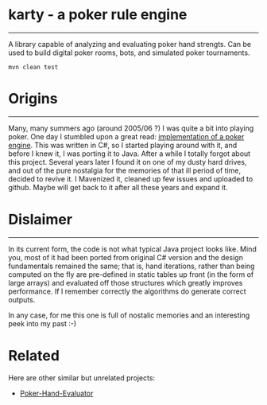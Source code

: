 # karty - a poker rule engine
---------------------
A library capable of analyzing and evaluating poker hand strengts. 
Can be used to build digital poker rooms, bots, and simulated poker 
tournaments.
```
mvn clean test
```

# Origins
---------------------
Many, many summers ago (around 2005/06 ?) I was quite a bit into playing poker. One day I 
stumbled upon a great read: [implementation of a poker engine](https://www.codeproject.com/Articles/12279/Fast-Texas-Holdem-Hand-Evaluation-and-Analysis). 
This was written in C#, so I started playing around with it, and before I knew it, 
I was porting it to Java. After a while I totally forgot about 
this project. Several years later I found it on one of my dusty hard drives, and out 
of the pure nostalgia for the memories of that ill period of time, decided to revive 
it. I Mavenized it, cleaned up few issues and uploaded to github. Maybe will get back 
to it after all these years and expand it.

# Dislaimer
---------------------
In its current form, the code is not what typical Java project looks like. Mind you, 
most of it had been ported from original C# version and the design fundamentals 
remained the same; that is, hand iterations, rather than being computed on the fly 
are pre-defined in static tables up front (in the form of large arrays) and evaluated 
off those structures which greatly improves performance. If I remember correctly the 
algorithms do generate correct outputs.

In any case, for me this one is full of nostalic memories and an interesting peek 
into my past :-)

# Related

Here are other similar but unrelated projects:

- [Poker-Hand-Evaluator](https://github.com/danielpaz6/Poker-Hand-Evaluator)